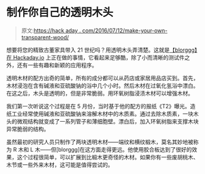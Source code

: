 # 制作你自己的透明木头

> 原文:[https://hack aday . com/2016/07/12/make-your-own-transparent-wood/](https://hackaday.com/2016/07/12/make-your-own-transparent-wood/)

想要将您的精致古董家具带入 21 世纪吗？用透明木头弄清楚。这就是[【blorggg】在 Hackaday.io](https://hackaday.io/project/12589-transparent-wood) 上正在做的事情，它看起来足够酷，除了小而清晰的测试件之外，还有一些有趣和新颖的应用程序。

透明木材的配方出奇的简单，所有的成分都可以从药店或家居用品店买到。首先，木材浸泡在含有碱液和亚硫酸钠的浴中几个小时。然后木材在过氧化氢浴中漂白。在这之后，木头是透明的，但是非常脆弱。用环氧树脂浸渍木材可以增强木材。

我们第一次听说这个过程是在 5 月份，当时基于他的配方的报纸《T2》曝光。造纸工业经常使用碱液和亚硫酸钠来溶解木材中的木质素。通过去除木质素，一块木头的微观结构就变成了一系列管子和薄细胞壁。漂白后，加入环氧树脂来支撑木块异常脆弱的结构。

虽然最初的研究人员只制作了两块透明木材——端纹和横纹椴木，莫名其妙地被称为 R 木和 L 木——但[blorggg]在这方面走得更远。他使用胶合板达到了很好的效果，这个过程很简单，可以扩展到比椴木更奇怪的木材。如果你有一些废胡桃木、木节或一些外来木材，这可能是值得尝试的。